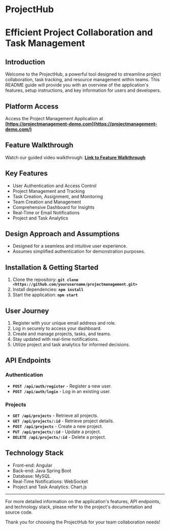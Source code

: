 # **ProjectHub**

# **Efficient Project Collaboration and Task Management**

## **Introduction**

Welcome to the ProjectHub, a powerful tool designed to streamline project collaboration, task tracking, and resource management within teams. This README guide will provide you with an overview of the application's features, setup instructions, and key information for users and developers.

## **Platform Access**

Access the Project Management Application at **[https://projectmanagement-demo.com](https://projectmanagement-demo.com/)**

## **Feature Walkthrough**

Watch our guided video walkthrough: **[Link to Feature Walkthrough](https://youtube-link-to-walkthrough/)**

## **Key Features**

- User Authentication and Access Control
- Project Management and Tracking
- Task Creation, Assignment, and Monitoring
- Team Creation and Management
- Comprehensive Dashboard for Insights
- Real-Time or Email Notifications
- Project and Task Analytics

## **Design Approach and Assumptions**

- Designed for a seamless and intuitive user experience.
- Assumes simplified authentication for demonstration purposes.

## **Installation & Getting Started**

1. Clone the repository: **`git clone <https://github.com/yourusername/projectmanagement.git>`**
2. Install dependencies: **`npm install`**
3. Start the application: **`npm start`**

## **User Journey**

1. Register with your unique email address and role.
2. Log in securely to access your dashboard.
3. Create and manage projects, tasks, and teams.
4. Stay updated with real-time notifications.
5. Utilize project and task analytics for informed decisions.

## **API Endpoints**

### **Authentication**

- **`POST /api/auth/register`** - Register a new user.
- **`POST /api/auth/login`** - Log in an existing user.

### **Projects**

- **`GET /api/projects`** - Retrieve all projects.
- **`GET /api/projects/:id`** - Retrieve project details.
- **`POST /api/projects`** - Create a new project.
- **`PUT /api/projects/:id`** - Update a project.
- **`DELETE /api/projects/:id`** - Delete a project.



## **Technology Stack**

- Front-end: Angular
- Back-end: Java Spring Boot
- Database: MySQL
- Real-Time Notifications: WebSocket
- Project and Task Analytics: Chart.js

---

For more detailed information on the application's features, API endpoints, and technology stack, please refer to the project's documentation and source code.

Thank you for choosing the ProjectHub for your team collaboration needs!
